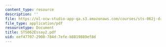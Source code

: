 ```yaml
---
content_type: resource
description: ''
file: https://ol-ocw-studio-app-qa.s3.amazonaws.com/courses/sts-062j-drugs-politics-and-culture-spring-2006/eef477072908784d7efeb8819889ef8d_STS062Essay2.pdf
file_type: application/pdf
resourcetype: Document
title: STS062Essay2.pdf
uid: eef47707-2908-784d-7efe-b8819889ef8d
---
```

